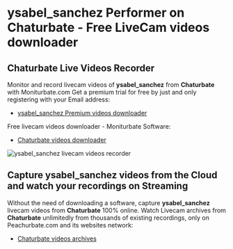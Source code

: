 # ysabel_sanchez Performer on Chaturbate - Free LiveCam videos downloader

## Chaturbate Live Videos Recorder

Monitor and record livecam videos of **ysabel_sanchez** from **Chaturbate** with Moniturbate.com
Get a premium trial for free by just and only registering with your Email address:
* [ysabel_sanchez Premium videos downloader](https://moniturbate.com/request-demo-licence-key.html)

Free livecam videos downloader - Moniturbate Software:
* [Chaturbate videos downloader](https://moniturbate.com/moniturbate-download-software.html)

![ysabel_sanchez livecam videos recorder](https://peachurnet.com/templates/moniturbate-software.png)


## Capture ysabel_sanchez videos from the Cloud and watch your recordings on Streaming

Without the need of downloading a software, capture **ysabel_sanchez** livecam videos from **Chaturbate** 100% online.
Watch Livecam archives from **Chaturbate** unlimitedly from thousands of existing recordings, only on Peachurbate.com and its websites network:
* [Chaturbate videos archives](https://peachurnet.com/)